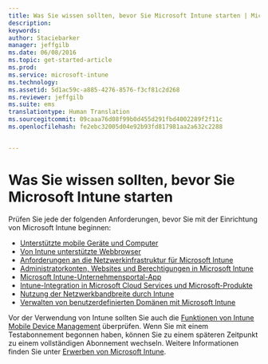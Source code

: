 ```yaml
---
title: Was Sie wissen sollten, bevor Sie Microsoft Intune starten | Microsoft Intune
description: 
keywords: 
author: Staciebarker
manager: jeffgilb
ms.date: 06/08/2016
ms.topic: get-started-article
ms.prod: 
ms.service: microsoft-intune
ms.technology: 
ms.assetid: 5d1ac59c-a885-4276-8576-f3cf81c2d268
ms.reviewer: jeffgilb
ms.suite: ems
translationtype: Human Translation
ms.sourcegitcommit: 09caaa76d08f99b0d455d291fbd4002289f2f11c
ms.openlocfilehash: fe2ebc32005d04e92b93fd817981aa2a632c2288


---
```


# Was Sie wissen sollten, bevor Sie Microsoft Intune starten

Prüfen Sie jede der folgenden Anforderungen, bevor Sie mit der Einrichtung von Microsoft Intune beginnen:

- [Unterstützte mobile Geräte und Computer](supported-mobile-devices-and-computers.md)
- [Von Intune unterstützte Webbrowser](supported-web-browsers.md)
- [Anforderungen an die Netzwerkinfrastruktur für Microsoft Intune](network-infrastructure-requirements-for-microsoft-intune.md)
- [Administratorkonten, Websites und Berechtigungen in Microsoft Intune](administrative-accounts-websites-perms.md)
- [Microsoft Intune-Unternehmensportal-App](microsoft-intune-company-portal.md)
- [Intune-Integration in Microsoft Cloud Services und Microsoft-Produkte](integration-with-cloud-services.md)
- [Nutzung der Netzwerkbandbreite durch Intune](network-bandwidth-use.md)
- [Verwalten von benutzerdefinierten Domänen mit Microsoft Intune](domain-names-for-microsoft-intune.md)


Vor der Verwendung von Intune sollten Sie auch die [Funktionen von Intune Mobile Device Management](/intune/get-started/mobile-device-management-capabilities-in-microsoft-intune) überprüfen. Wenn Sie mit einem Testabonnement begonnen haben, können Sie zu einem späteren Zeitpunkt zu einem vollständigen Abonnement wechseln. Weitere Informationen finden Sie unter [Erwerben von Microsoft Intune](http://www.microsoft.com/en-us/server-cloud/products/microsoft-intune/Purchasing.aspx).








<!--HONumber=Jun16_HO5-->


